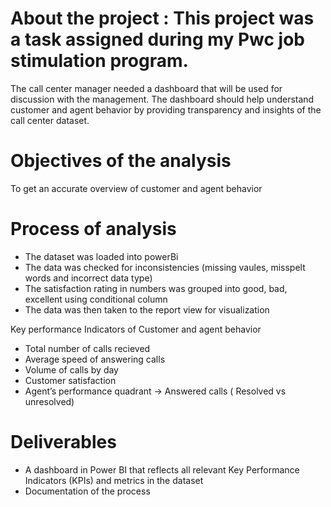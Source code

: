 # About the project : This project was a task assigned during my Pwc job stimulation program.
The call center manager needed a dashboard that will be used for discussion with the management. The dashboard should help understand customer and agent behavior by providing transparency and insights of the call center dataset.


# Objectives of the analysis
To get an accurate overview of customer and agent behavior 


# Process of analysis 


- The dataset was loaded into powerBi
- The data was checked for inconsistencies (missing vaules, misspelt words and incorrect data type)
- The satisfaction rating in numbers was grouped into good, bad, excellent using conditional column
- The data was then taken to the report view for visualization


Key performance Indicators of Customer and agent behavior

- Total number of calls recieved
- Average speed of answering calls
- Volume of calls  by day
- Customer satisfaction
- Agent’s performance quadrant -> Answered calls ( Resolved vs unresolved)


# Deliverables

- A dashboard in Power BI that reflects all relevant Key Performance Indicators (KPIs) and metrics in the dataset
- Documentation of the process
  

